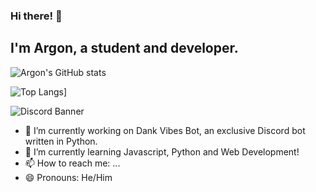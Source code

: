 ### Hi there! 👋

## I'm Argon, a student and developer.

![Argon's GitHub stats](https://github-readme-stats.vercel.app/api?username=argo0n&show_icons=true&theme=tokyonight&count_private=true)

![Top Langs](https://github-readme-stats.vercel.app/api/top-langs/?username=argo0n&theme=tokyonight&layout=compact)]

<picture>
  <source media="(prefers-color-scheme: dark)" srcset="https://discord.c99.nl/widget/theme-4/650647680837484556.png">
  <source media="(prefers-color-scheme: light)" srcset="https://discord.c99.nl/widget/theme-5/650647680837484556.png">
  <img alt="Discord Banner" src="[https://user-images.githubusercontent.com/25423296/163456779-a8556205-d0a5-45e2-ac17-42d089e3c3f8.png](https://discord.c99.nl/widget/theme-4/650647680837484556.png)">
</picture>

- 🔭 I’m currently working on Dank Vibes Bot, an exclusive Discord bot written in Python.
- 🌱 I’m currently learning Javascript, Python and Web Development!
- 📫 How to reach me: ...
- 😄 Pronouns: He/Him
